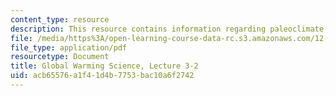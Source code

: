 ```yaml
---
content_type: resource
description: This resource contains information regarding paleoclimate 2.
file: /media/https%3A/open-learning-course-data-rc.s3.amazonaws.com/12-340-global-warming-science-spring-2012/acb65576a1f41d4b7753bac10a6f2742_MIT12_340S12_lec3-2.pdf
file_type: application/pdf
resourcetype: Document
title: Global Warming Science, Lecture 3-2
uid: acb65576-a1f4-1d4b-7753-bac10a6f2742
---
```

